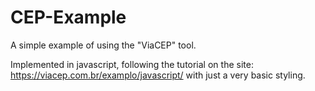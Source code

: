 # CEP-Example

A simple example of using the "ViaCEP" tool.

Implemented in javascript, following the tutorial on the site: https://viacep.com.br/examplo/javascript/ with just a very basic styling.
